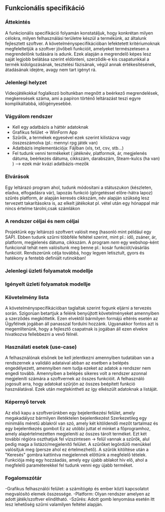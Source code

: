 ## Funkcionális specifikáció

### Áttekintés

A funkcionális specifikáció	folyamán konstatáljuk, hogy konkrétan milyen célokra, 
milyen felhasználási területre készül a termékünk, az általunk fejlesztett szoftver.
A követelményspecifikációban lefektetett kritériumoknak megfeleltetjük a szoftver
jövőbeli funkcióit, amelyeket természetesen a megrendelőnk tudására is adunk.
Ezek alapján a megrendelő képes lesz saját legjobb belátása szerint eldönteni,
szerződik-e kis csapatunkkal a termék kidolgozásának, tesztelési fázisának, 
végül annak értékesítésének, átadásának idejére, avagy nem tart igényt rá.

### Jelenlegi helyzet

Videojátékokkal foglalkozó boltunkban megnőtt a beérkező megrendelések, megkeresések száma,
ami a papíron történő leltárazást teszi egyre komplikáltabbá, időigényesebbé.

### Vágyálom rendszer

- Kell egy adatbázis a háttér adatoknak
- Grafikus felület -> WinForm App
- Szűrők, a termékek egyesével ezek szerint kilistázva vagy összeszámolva (pl.: mennyi rpg játék van)
- Adatbázis implementációja: Fájlban (xls, txt, csv, stb...)
- Fel tudunk venni termékeket ( játéknév, platformok, ár, megjelenés dátuma, beérkezés dátuma, cikkszám, darabszám, Steam-kulcs (ha van) ) --> ezek már kvázi adatbázis-mezők

### Elvárások

Egy leltárazó program ahol, tudunk módosítani a státuszukon (készleten, eladva, elfogadásra vár), 
lapozás funkció (görgetéssel előre-hátra lapoz) szűrés platform, 
ár alapján keresés cikkszám, név alapján szükség lesz tervezett takarításokra is, 
az elkelt játékokat pl. vétel után egy hónappal már nincs értelme tárolni,csak számlákon

### A rendszer céljai és nem céljai

Projektünk egy leltározó szoftvert valósít meg (hasonló mint például egy SAP). 
Ebben tudunk szűrni többféle feltétel szerint, 
mint pl.: idő, zsáner, ár, platform, megjelenés dátuma, cikkszám. 
A program *nem* egy webshop-ként funkcionál tehát nem valósítunk meg benne pl.: kosár funkciót/vásárlás funkciót.
Rendszerünk célja továbbá, hogy legyen letisztult, gyors és hatékony a fentebb definiált rutinokban!

### Jelenlegi üzleti folyamatok modellje







### Igényelt üzleti folyamatok modellje








### Követelmény lista

A követelményspecifikációban taglaltak szerint fogunk eljárni a tervezés során.
Szigorúan betartjuk a felénk benyújtott követelményeket amennyiben a szerződés megköttetik.
Ezen elvektől bármilyen formájú eltérés esetén az Ügyfélnek jogában áll panasszal fordulni hozzánk.
Ugyanakkor fontos azt is megemlítenünk, hogy a fejlesztő csapatnak is jogában áll ezen elvekre hivatkozva fellebbezni a vevő félnél.



### Használati esetek (use-case)
A felhasználónak elsőnek be kell jelentkezni amennyiben tudatában van a rendszernek a validáló adataival abban az esetben
a belépés engedélyezett, amennyiben nem tudja ezeket az adatok a rendszer nem engedi tovább.
Amennyiben a belépés sikeres volt a rendszer azonnal megjeleníti számára a szoftvernek az összes funkcióit.
A felhasználó jogosult arra, hogy adatokat szűrjön az összes beépített funkció használatával.
Ezek után megtekintheti az így elkészült adatoknak a listáját.



### Képernyő tervek

Az első kapu a szoftverünkben egy bejelentkezési felület, amely megakadályoz bármilyen illetéktelen bejelentkezést
Szerkezetileg egy minimális méretű ablakról van szó, amely két kitöldendő mezőt tartalmaz és egy bejelentkezés gombot
Ez az utóbbi juttat el minket a főprogramhoz, amely alapértelmezetten megjeleníti az összes tárolt terméket.
Ezt két további régióra oszthatjuk fel vízszintesen -> felül vannak a szűrők, alul pedig maga a listázó/megjelenítő felület.
A szűrőket legördülő menükkel valósítjuk meg (persze ahol ez értelmezhető).
A szűrök kitöltése után a "Keresés" gombra kattintva megjelennek előttünk a megfelelő tételek.
Funkciója még egy hozzáadás, amely egy újabb ablakot hív elő, ahol a megfelelő paraméterekkel fel tudunk venni egy újabb terméket.

### Fogalomszótár

-Grafikus felhasználói felület: a számítógép és ember közti kapcsolatot megvalósító elemek összessége. 
-Platform: Olyan rendszer amelyen az adott játék/szoftver elindítható.
-Szűrés: Adott gomb lenyomása esetén itt lesz lehetőség szűrni valamilyen feltétel alapján.





